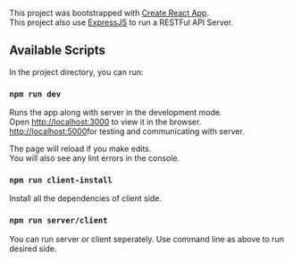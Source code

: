 This project was bootstrapped with [Create React App](https://github.com/facebook/create-react-app).<br />
This project also use [ExpressJS](https://expressjs.com) to run a RESTFul API Server.

## Available Scripts

In the project directory, you can run:

### `npm run dev`

Runs the app along with server in the development mode.<br />
Open [http://localhost:3000](http://localhost:3000) to view it in the browser.<br/>
[http://localhost:5000](http://localhost:5000)for testing and communicating with server.

The page will reload if you make edits.<br />
You will also see any lint errors in the console.

### `npm run client-install`

Install all the dependencies of client side.<br />

### `npm run server/client`

You can run server or client seperately. Use command line as above to run desired side.
